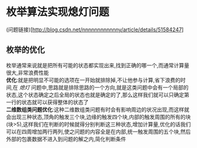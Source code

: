 # 枚举算法实现熄灯问题
(问题链接)[http://blog.csdn.net/nnnnnnnnnnnny/article/details/51584247]

## 枚举的优化
枚举通常来说就是把所有可能的状态都实现出来,找到正确的哪一个,而通常计算量很大,非常浪费性能  
**优化**:就是把明显不可能的选项在一开始就排除掉,不让他参与计算,省下浪费的时间,在 *熄灯* 问题中,思路就是排除思路的一个方向,就是这类问题中会有一个局部的状态,这个状态确定之后全局的状态也就是确定的了,那么这样我们就可以只确定第一行的状态就可以获得整体的状态了  
**二维数组类问题优化**:这种二维数组类问题有时会有影响周边的状况出现,而这样就会出现三种状态,顶角的触发三个块,边缘的触发四个块,内部的触发周围的所有的块(块>5),这样我们在判断的时候就得分别判断这三种状态,增加计算量,优化的话我们可以在四周增加两行两列,使之问题的内容全是在内部,统一触发周围的五个块,然后外部的包裹数据不进入到问题的解之内,简化判断条件
